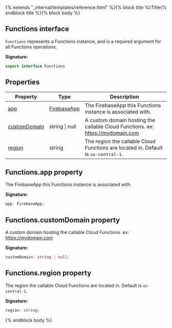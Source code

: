 {% extends "_internal/templates/reference.html" %}{% block title %}Title{% endblock title %}{% block body %}
## Functions interface

`Functions` represents a Functions instance, and is a required argument for all Functions operations.

<b>Signature:</b>

```typescript
export interface Functions 
```

## Properties

|  Property | Type | Description |
|  --- | --- | --- |
|  [app](./functions-types.functions.md#functionsapp_property) | [FirebaseApp](./app-types.firebaseapp.md#firebaseapp_interface) | The FirebaseApp this Functions instance is associated with. |
|  [customDomain](./functions-types.functions.md#functionscustomdomain_property) | string \| null | A custom domain hosting the callable Cloud Functions. ex: https://mydomain.com |
|  [region](./functions-types.functions.md#functionsregion_property) | string | The region the callable Cloud Functions are located in. Default is <code>us-central-1</code>. |

## Functions.app property

The FirebaseApp this Functions instance is associated with.

<b>Signature:</b>

```typescript
app: FirebaseApp;
```

## Functions.customDomain property

A custom domain hosting the callable Cloud Functions. ex: https://mydomain.com

<b>Signature:</b>

```typescript
customDomain: string | null;
```

## Functions.region property

The region the callable Cloud Functions are located in. Default is `us-central-1`<!-- -->.

<b>Signature:</b>

```typescript
region: string;
```
{% endblock body %}

